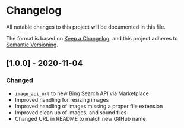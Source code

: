 # Changelog
All notable changes to this project will be documented in this file.

The format is based on [Keep a Changelog](https://keepachangelog.com/en/1.0.0/),
and this project adheres to [Semantic Versioning](https://semver.org/spec/v2.0.0.html).

## [1.0.0] - 2020-11-04
### Changed
- `image_api_url` to new Bing Search API via Marketplace
- Improved handling for resizing images
- Improved handling of images missing a proper file extension
- Improved clean up of images, and sound files
- Changed URL in README to match new GitHub name